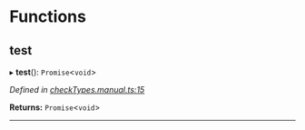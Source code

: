 

# Functions

<a id="test"></a>

##  test

▸ **test**(): `Promise`<`void`>

*Defined in [checkTypes.manual.ts:15](https://github.com/polkadot-js/api/blob/6ee5799/packages/api/src/checkTypes.manual.ts#L15)*

**Returns:** `Promise`<`void`>

___

